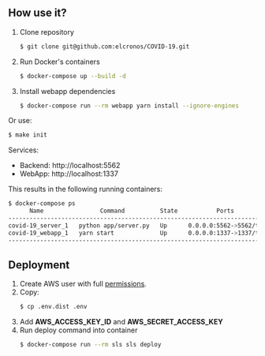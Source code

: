 ## How use it?

1. Clone repository

    ```bash
    $ git clone git@github.com:elcronos/COVID-19.git
    ```

2. Run Docker's containers

   ```bash
   $ docker-compose up --build -d
   ```

3. Install webapp dependencies

    ```bash
    $ docker-compose run --rm webapp yarn install --ignore-engines
    ```

Or use:

   ```bash
   $ make init
   ```

Services: 
- Backend: http://localhost:5562
- WebApp: http://localhost:1337

This results in the following running containers:

```bash
$ docker-compose ps
      Name                Command          State           Ports
-------------------------------------------------------------------------
covid-19_server_1   python app/server.py   Up      0.0.0.0:5562->5562/tcp
covid-19_webapp_1   yarn start             Up      0.0.0.0:1337->1337/tcp
-------------------------------------------------------------------------
```

## Deployment

1. Create AWS user with full [permissions](https://serverless.com/framework/docs/providers/aws/guide/credentials/).
2. Copy:
    ```bash
    $ cp .env.dist .env
    ```
3. Add **AWS_ACCESS_KEY_ID** and **AWS_SECRET_ACCESS_KEY**
4. Run deploy command into container
    ```bash
    $ docker-compose run --rm sls sls deploy 